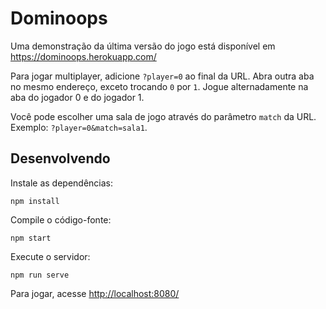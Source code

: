 # Dominoops

Uma demonstração da última versão do jogo está disponível em <https://dominoops.herokuapp.com/>

Para jogar multiplayer, adicione `?player=0` ao final da URL. Abra outra aba no mesmo endereço, exceto trocando `0` por `1`. Jogue alternadamente na aba do jogador 0 e do jogador 1.

Você pode escolher uma sala de jogo através do parâmetro `match` da URL. Exemplo: `?player=0&match=sala1`.

## Desenvolvendo

Instale as dependências:

    npm install

Compile o código-fonte:

    npm start

Execute o servidor:

    npm run serve

Para jogar, acesse <http://localhost:8080/>